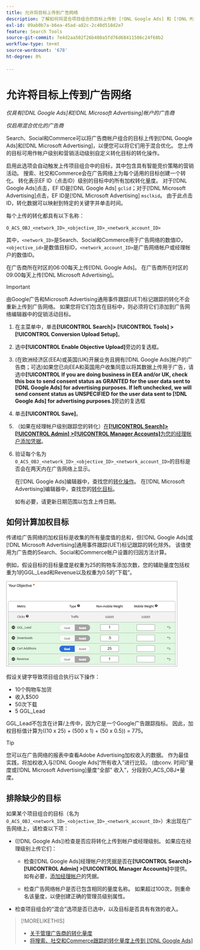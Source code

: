```yaml
---
title: 允许将目标上传到广告网络
description: 了解如何将混合项目组合的目标上传到 [!DNL Google Ads] 和 [!DNL Microsoft Advertising]。
exl-id: 09ab0b7a-b6ea-45ad-a82c-2c40d518d2e7
feature: Search Tools
source-git-commit: 7e4d2aa502f26b480a5fd76d68411586c24f68b2
workflow-type: tm+mt
source-wordcount: '678'
ht-degree: 0%

---
```


# 允许将目标上传到广告网络

*仅具有[!DNL Google Ads]和[!DNL Microsoft Advertising]帐户的广告商*

*仅启用混合优化的广告商*

Search、Social和Commerce可以将广告商帐户组合的目标上传到[!DNL Google Ads]和[!DNL Microsoft Advertising]，以便您可以将它们用于混合优化。 您上传的目标可用作帐户级别和营销活动级别自定义转化目标的转化操作。

启用此选项会自动触发上传项目组合中的目标，其中包含具有智能竞价策略的营销活动。 搜索、社交和Commerce会在广告网络上为每个适用的目标创建一个转化。 转化表示EF ID（点击ID）级别的目标中的所有加权转化量度。 对于[!DNL Google Ads]点击，EF ID是[!DNL Google Ads] `gclid`；对于[!DNL Microsoft Advertising]点击，EF ID是[!DNL Microsoft Advertising] `msclkid`。 由于此点击ID，转化数据可以映射到特定的关键字并单击时间。

每个上传的转化都具有以下名称：

`O_ACS_OBJ_<network_ID>_<objective_ID>_<network_account_ID>`

其中，`<network_ID>`是Search、Social和Commerce用于广告网络的数值ID，`<objective_id>`是数值目标ID，`<network_account_ID>`是广告网络帐户或经理帐户的数值ID。

在广告商所在时区的06:00每天上传[!DNL Google Ads]。 在广告商所在时区的09:00每天上传[!DNL Microsoft Advertising]。

>[!IMPORTANT]
>
>由Google广告和Microsoft Advertising通用事件跟踪(UET)标记跟踪的转化不会重新上传到广告网络。 如果您将它们包含在目标中，则必须将它们添加到广告网络编辑器中的促销活动目标。

1. 在主菜单中，单击&#x200B;**[!UICONTROL Search]> [!UICONTROL Tools] >[!UICONTROL Conversion Upload Setup]**。

1. 选中&#x200B;**[!UICONTROL Enable Objective Upload]**&#x200B;旁边的复选框。

1. (在欧洲经济区(EEA)或英国(UK)开展业务且拥有[!DNL Google Ads]帐户的广告商；可选)如果您已向EEA和英国用户收集同意以将其数据上传用于广告，请选中&#x200B;**[!UICONTROL If you are doing business in EEA and/or UK, check this box to send consent status as GRANTED for the user data sent to [!DNL Google Ads] for advertising purposes. If left unchecked, we will send consent status as UNSPECIFIED for the user data sent to [!DNL Google Ads] for advertising purposes.]**&#x200B;旁边的复选框

1. 单击&#x200B;**[!UICONTROL Save]**。

1. （如果在经理帐户级别跟踪您的转化）[在&#x200B;**[!UICONTROL Search]> [!UICONTROL Admin] >[!UICONTROL Manager Accounts]**&#x200B;为您的经理帐户添加凭据](/help/search-social-commerce/admin/manager-accounts.md)。

1. 验证每个名为`O_ACS_OBJ_<network_ID>_<objective_ID>_<network_account_ID>`的目标是否会在两天内在广告网络上显示。

   在[!DNL Google Ads]编辑器中，查找您的[转化操作](https://support.google.com/google-ads/answer/11461796)。 在[!DNL Microsoft Advertising]编辑器中，查找您的[转化目标](https://help.ads.microsoft.com/#apex/ads/en/56709)。

   如有必要，请更新日期范围以包含上传日期。

## 如何计算加权目标

传递给广告网络的加权目标是收集的所有量度值的总和，但[!DNL Google Ads]或[!DNL Microsoft Advertising]通用事件跟踪(UET)标记跟踪的转化除外。 该值使用为广告商的Search、Social和Commerce帐户设置的归因方法计算。

例如，假设目标的目标量度是权重为25的购物车添加次数，您的辅助量度包括权重为1的GGL_Lead和Revenue以及权重为0.5的“下载”。

![加权目标示例](/help/search-social-commerce/assets/objective-example.png "加权目标示例")

假设关键字导致项目组合执行以下操作：

* 10个购物车加货
* 收入$500
* 50次下载
* 5 GGL_Lead

GGL_Lead不包含在计算/上传中，因为它是一个Google广告跟踪指标。 因此，加权目标值计算为((10 x 25) + (500 x 1) + (50 x 0.5)) = 775。

>[!TIP]
>
>您可以在广告网络的报表中查看Adobe Advertising加权收入的数据。 作为最佳实践，将加权收入与[!DNL Google Ads]“所有收入”进行比较。 (由conv. 时间)”量度或[!DNL Microsoft Advertising]量度“全部” 收入”，分段到O_ACS_OBJ*量度。<!--clarify -->

## 排除缺少的目标

如果某个项目组合的目标（名为`O_ACS_OBJ_<network_ID>_<objective_ID>_<network_account_ID>`）未出现在广告网络上，请检查以下项：

* ([!DNL Google Ads])检查是否应将转化上传到帐户或经理级别。 如果应在经理级别上传它们：

   * 检查[!DNL Google Ads]经理帐户的凭据是否在&#x200B;**[!UICONTROL Search]> [!UICONTROL Admin] >[!UICONTROL Manager Accounts]**&#x200B;中提供。 如有必要，[添加经理帐户](/help/search-social-commerce/admin/manager-accounts.md)的凭据。

   * 检查广告网络帐户是否已包含相同的量度名称。 如果超过100次，则重命名该量度，以便创建正确的管理员级别属性。

* 检查项目组合的“混合”选项是否已选中，以及目标是否具有有效的收入。

>[!MORELIKETHIS]
>
>* [关于管理广告商的转化量度](/help/search-social-commerce/admin/conversion-metrics/conversion-metric-about.md)
>* [将搜索、社交和Commerce跟踪的转化量度上传到 [!DNL Google Ads]](conversion-metrics-upload-to-google.md)
